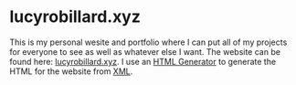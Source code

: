 # lucyrobillard.xyz

This is my personal wesite and portfolio where I can put all of my projects for everyone to see as well as whatever else I want. The website can be found here: [lucyrobillard.xyz](https://lucyrobillard.xyz). I use an [HTML Generator](https://github.com/larobitrumpet/lucyrobillard-html-generator) to generate the HTML for the website from [XML](https://github.com/lucyrobillard-xml).

